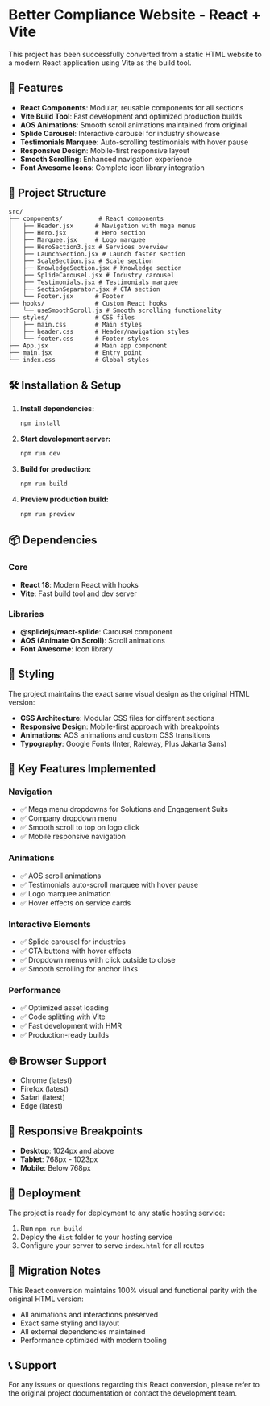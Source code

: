 # Better Compliance Website - React + Vite

This project has been successfully converted from a static HTML website to a modern React application using Vite as the build tool.

## 🚀 Features

- **React Components**: Modular, reusable components for all sections
- **Vite Build Tool**: Fast development and optimized production builds
- **AOS Animations**: Smooth scroll animations maintained from original
- **Splide Carousel**: Interactive carousel for industry showcase
- **Testimonials Marquee**: Auto-scrolling testimonials with hover pause
- **Responsive Design**: Mobile-first responsive layout
- **Smooth Scrolling**: Enhanced navigation experience
- **Font Awesome Icons**: Complete icon library integration

## 📁 Project Structure

```
src/
├── components/          # React components
│   ├── Header.jsx      # Navigation with mega menus
│   ├── Hero.jsx        # Hero section
│   ├── Marquee.jsx     # Logo marquee
│   ├── HeroSection3.jsx # Services overview
│   ├── LaunchSection.jsx # Launch faster section
│   ├── ScaleSection.jsx # Scale section
│   ├── KnowledgeSection.jsx # Knowledge section
│   ├── SplideCarousel.jsx # Industry carousel
│   ├── Testimonials.jsx # Testimonials marquee
│   ├── SectionSeparator.jsx # CTA section
│   └── Footer.jsx      # Footer
├── hooks/              # Custom React hooks
│   └── useSmoothScroll.js # Smooth scrolling functionality
├── styles/             # CSS files
│   ├── main.css        # Main styles
│   ├── header.css      # Header/navigation styles
│   └── footer.css      # Footer styles
├── App.jsx             # Main app component
├── main.jsx            # Entry point
└── index.css           # Global styles
```

## 🛠 Installation & Setup

1. **Install dependencies:**
   ```bash
   npm install
   ```

2. **Start development server:**
   ```bash
   npm run dev
   ```

3. **Build for production:**
   ```bash
   npm run build
   ```

4. **Preview production build:**
   ```bash
   npm run preview
   ```

## 📦 Dependencies

### Core
- **React 18**: Modern React with hooks
- **Vite**: Fast build tool and dev server

### Libraries
- **@splidejs/react-splide**: Carousel component
- **AOS (Animate On Scroll)**: Scroll animations
- **Font Awesome**: Icon library

## 🎨 Styling

The project maintains the exact same visual design as the original HTML version:

- **CSS Architecture**: Modular CSS files for different sections
- **Responsive Design**: Mobile-first approach with breakpoints
- **Animations**: AOS animations and custom CSS transitions
- **Typography**: Google Fonts (Inter, Raleway, Plus Jakarta Sans)

## 🔧 Key Features Implemented

### Navigation
- ✅ Mega menu dropdowns for Solutions and Engagement Suits
- ✅ Company dropdown menu
- ✅ Smooth scroll to top on logo click
- ✅ Mobile responsive navigation

### Animations
- ✅ AOS scroll animations
- ✅ Testimonials auto-scroll marquee with hover pause
- ✅ Logo marquee animation
- ✅ Hover effects on service cards

### Interactive Elements
- ✅ Splide carousel for industries
- ✅ CTA buttons with hover effects
- ✅ Dropdown menus with click outside to close
- ✅ Smooth scrolling for anchor links

### Performance
- ✅ Optimized asset loading
- ✅ Code splitting with Vite
- ✅ Fast development with HMR
- ✅ Production-ready builds

## 🌐 Browser Support

- Chrome (latest)
- Firefox (latest)
- Safari (latest)
- Edge (latest)

## 📱 Responsive Breakpoints

- **Desktop**: 1024px and above
- **Tablet**: 768px - 1023px
- **Mobile**: Below 768px

## 🚀 Deployment

The project is ready for deployment to any static hosting service:

1. Run `npm run build`
2. Deploy the `dist` folder to your hosting service
3. Configure your server to serve `index.html` for all routes

## 🔄 Migration Notes

This React conversion maintains 100% visual and functional parity with the original HTML version:

- All animations and interactions preserved
- Exact same styling and layout
- All external dependencies maintained
- Performance optimized with modern tooling

## 📞 Support

For any issues or questions regarding this React conversion, please refer to the original project documentation or contact the development team.

